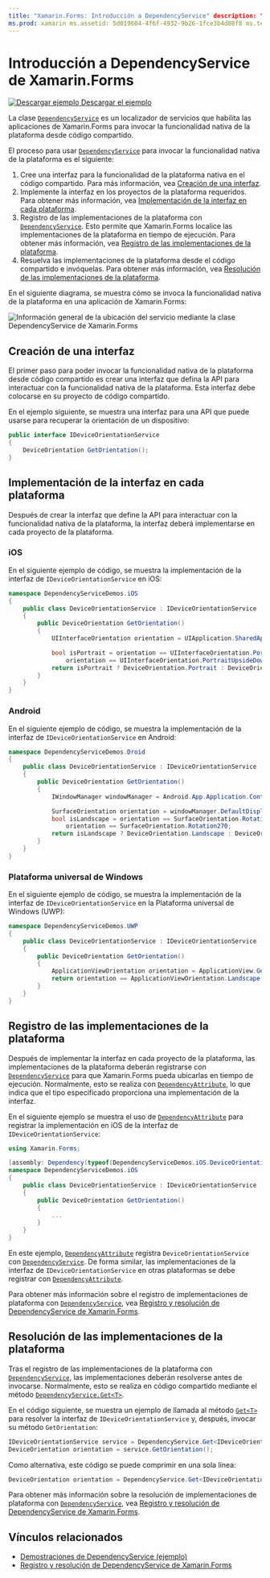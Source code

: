```yaml
---
title: "Xamarin.Forms: Introducción a DependencyService" description: "En este artículo se explica cómo se usa la clase DependencyService de Xamarin.Forms para invocar la funcionalidad nativa de la plataforma."
ms.prod: xamarin ms.assetid: 5d019604-4f6f-4932-9b26-1fce3b4d88f8 ms.technology: xamarin-forms author: davidbritch ms.author: dabritch ms.date: 06/12/2019 no-loc: [Xamarin.Forms, Xamarin.Essentials]
---
```


# <a name="xamarinforms-dependencyservice-introduction"></a>Introducción a DependencyService de Xamarin.Forms

[![Descargar ejemplo](~/media/shared/download.png) Descargar el ejemplo](https://docs.microsoft.com/samples/xamarin/xamarin-forms-samples/dependencyservice/)

La clase [`DependencyService`](xref:Xamarin.Forms.DependencyService) es un localizador de servicios que habilita las aplicaciones de Xamarin.Forms para invocar la funcionalidad nativa de la plataforma desde código compartido.

El proceso para usar [`DependencyService`](xref:Xamarin.Forms.DependencyService) para invocar la funcionalidad nativa de la plataforma es el siguiente:

1. Cree una interfaz para la funcionalidad de la plataforma nativa en el código compartido. Para más información, vea [Creación de una interfaz](#create-an-interface).
1. Implemente la interfaz en los proyectos de la plataforma requeridos. Para obtener más información, vea [Implementación de la interfaz en cada plataforma](#implement-the-interface-on-each-platform).
1. Registro de las implementaciones de la plataforma con [`DependencyService`](xref:Xamarin.Forms.DependencyService). Esto permite que Xamarin.Forms localice las implementaciones de la plataforma en tiempo de ejecución. Para obtener más información, vea [Registro de las implementaciones de la plataforma](#register-the-platform-implementations).
1. Resuelva las implementaciones de la plataforma desde el código compartido e invóquelas. Para obtener más información, vea [Resolución de las implementaciones de la plataforma](#resolve-the-platform-implementations).

En el siguiente diagrama, se muestra cómo se invoca la funcionalidad nativa de la plataforma en una aplicación de Xamarin.Forms:

![Información general de la ubicación del servicio mediante la clase DependencyService de Xamarin.Forms](introduction-images/dependency-service.png "Ubicación del servicio de DependencyService")

## <a name="create-an-interface"></a>Creación de una interfaz

El primer paso para poder invocar la funcionalidad nativa de la plataforma desde código compartido es crear una interfaz que defina la API para interactuar con la funcionalidad nativa de la plataforma. Esta interfaz debe colocarse en su proyecto de código compartido.

En el ejemplo siguiente, se muestra una interfaz para una API que puede usarse para recuperar la orientación de un dispositivo:

```csharp
public interface IDeviceOrientationService
{
    DeviceOrientation GetOrientation();
}
```

## <a name="implement-the-interface-on-each-platform"></a>Implementación de la interfaz en cada plataforma

Después de crear la interfaz que define la API para interactuar con la funcionalidad nativa de la plataforma, la interfaz deberá implementarse en cada proyecto de la plataforma.

### <a name="ios"></a>iOS

En el siguiente ejemplo de código, se muestra la implementación de la interfaz de `IDeviceOrientationService` en iOS:

```csharp
namespace DependencyServiceDemos.iOS
{
    public class DeviceOrientationService : IDeviceOrientationService
    {
        public DeviceOrientation GetOrientation()
        {
            UIInterfaceOrientation orientation = UIApplication.SharedApplication.StatusBarOrientation;

            bool isPortrait = orientation == UIInterfaceOrientation.Portrait ||
                orientation == UIInterfaceOrientation.PortraitUpsideDown;
            return isPortrait ? DeviceOrientation.Portrait : DeviceOrientation.Landscape;
        }
    }
}
```

### <a name="android"></a>Android

En el siguiente ejemplo de código, se muestra la implementación de la interfaz de `IDeviceOrientationService` en Android:

```csharp
namespace DependencyServiceDemos.Droid
{
    public class DeviceOrientationService : IDeviceOrientationService
    {
        public DeviceOrientation GetOrientation()
        {
            IWindowManager windowManager = Android.App.Application.Context.GetSystemService(Context.WindowService).JavaCast<IWindowManager>();

            SurfaceOrientation orientation = windowManager.DefaultDisplay.Rotation;
            bool isLandscape = orientation == SurfaceOrientation.Rotation90 ||
                orientation == SurfaceOrientation.Rotation270;
            return isLandscape ? DeviceOrientation.Landscape : DeviceOrientation.Portrait;
        }
    }
}
```

### <a name="universal-windows-platform"></a>Plataforma universal de Windows

En el siguiente ejemplo de código, se muestra la implementación de la interfaz de `IDeviceOrientationService` en la Plataforma universal de Windows (UWP):

```csharp
namespace DependencyServiceDemos.UWP
{
    public class DeviceOrientationService : IDeviceOrientationService
    {
        public DeviceOrientation GetOrientation()
        {
            ApplicationViewOrientation orientation = ApplicationView.GetForCurrentView().Orientation;
            return orientation == ApplicationViewOrientation.Landscape ? DeviceOrientation.Landscape : DeviceOrientation.Portrait;
        }
    }
}
```

## <a name="register-the-platform-implementations"></a>Registro de las implementaciones de la plataforma

Después de implementar la interfaz en cada proyecto de la plataforma, las implementaciones de la plataforma deberán registrarse con [`DependencyService`](xref:Xamarin.Forms.DependencyService) para que Xamarin.Forms pueda ubicarlas en tiempo de ejecución. Normalmente, esto se realiza con [`DependencyAttribute`](xref:Xamarin.Forms.DependencyAttribute), lo que indica que el tipo especificado proporciona una implementación de la interfaz.

En el siguiente ejemplo se muestra el uso de [`DependencyAttribute`](xref:Xamarin.Forms.DependencyAttribute) para registrar la implementación en iOS de la interfaz de `IDeviceOrientationService`:

```csharp
using Xamarin.Forms;

[assembly: Dependency(typeof(DependencyServiceDemos.iOS.DeviceOrientationService))]
namespace DependencyServiceDemos.iOS
{
    public class DeviceOrientationService : IDeviceOrientationService
    {
        public DeviceOrientation GetOrientation()
        {
            ...
        }
    }
}
```

En este ejemplo, [`DependencyAttribute`](xref:Xamarin.Forms.DependencyAttribute) registra `DeviceOrientationService` con [`DependencyService`](xref:Xamarin.Forms.DependencyService). De forma similar, las implementaciones de la interfaz de `IDeviceOrientationService` en otras plataformas se debe registrar con [`DependencyAttribute`](xref:Xamarin.Forms.DependencyAttribute).

Para obtener más información sobre el registro de implementaciones de plataforma con [`DependencyService`](xref:Xamarin.Forms.DependencyService), vea [Registro y resolución de DependencyService de Xamarin.Forms](registration-and-resolution.md).

## <a name="resolve-the-platform-implementations"></a>Resolución de las implementaciones de la plataforma

Tras el registro de las implementaciones de la plataforma con [`DependencyService`](xref:Xamarin.Forms.DependencyService), las implementaciones deberán resolverse antes de invocarse. Normalmente, esto se realiza en código compartido mediante el método [`DependencyService.Get<T>`](xref:Xamarin.Forms.DependencyService.Get*).

En el código siguiente, se muestra un ejemplo de llamada al método [`Get<T>`](xref:Xamarin.Forms.DependencyService.Get*) para resolver la interfaz de `IDeviceOrientationService` y, después, invocar su método `GetOrientation`:

```csharp
IDeviceOrientationService service = DependencyService.Get<IDeviceOrientationService>();
DeviceOrientation orientation = service.GetOrientation();
```

Como alternativa, este código se puede comprimir en una sola línea:

```csharp
DeviceOrientation orientation = DependencyService.Get<IDeviceOrientationService>().GetOrientation();
```

Para obtener más información sobre la resolución de implementaciones de plataforma con [`DependencyService`](xref:Xamarin.Forms.DependencyService), vea [Registro y resolución de DependencyService de Xamarin.Forms](registration-and-resolution.md).

## <a name="related-links"></a>Vínculos relacionados

- [Demostraciones de DependencyService (ejemplo)](https://docs.microsoft.com/samples/xamarin/xamarin-forms-samples/dependencyservice/)
- [Registro y resolución de DependencyService de Xamarin.Forms](registration-and-resolution.md)
